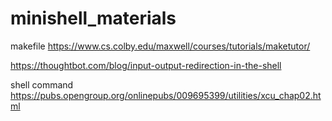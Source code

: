 # minishell_materials

makefile https://www.cs.colby.edu/maxwell/courses/tutorials/maketutor/ <br />

https://thoughtbot.com/blog/input-output-redirection-in-the-shell <br />

shell command https://pubs.opengroup.org/onlinepubs/009695399/utilities/xcu_chap02.html <br />
